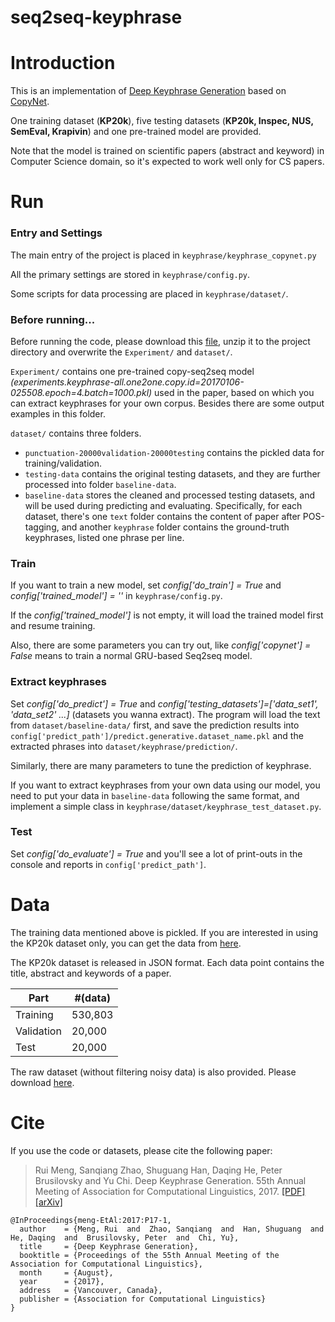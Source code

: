 # seq2seq-keyphrase


Introduction
==========
This is an implementation of [Deep Keyphrase Generation](http://memray.me/uploads/acl17-keyphrase-generation.pdf) based on [CopyNet](https://github.com/MultiPath/CopyNet).

One training dataset (**KP20k**), five testing datasets (**KP20k, Inspec, NUS, SemEval, Krapivin**) and one pre-trained model are provided. 

Note that the model is trained on scientific papers (abstract and keyword) in Computer Science domain, so it's expected to work well only for CS papers.

Run
==========

### Entry and Settings
The main entry of the project is placed in `keyphrase/keyphrase_copynet.py`

All the primary settings are stored in `keyphrase/config.py`. 

Some scripts for data processing are placed in `keyphrase/dataset/`. 

### Before running...
Before running the code, please download this [file](http://crystal.exp.sis.pitt.edu:8080/iris/data/experiment_dataset.zip), unzip it to the project directory and overwrite the `Experiment/` and `dataset/`. 

`Experiment/` contains one pre-trained copy-seq2seq model *(experiments.keyphrase-all.one2one.copy.id=20170106-025508.epoch=4.batch=1000.pkl)* used in the paper, based on which you can extract keyphrases for your own corpus.
Besides there are some output examples in this folder. 

`dataset/` contains three folders.
   * `punctuation-20000validation-20000testing` contains the pickled data for training/validation.
   * `testing-data` contains the original testing datasets, and they are further processed into folder `baseline-data`.
   * `baseline-data` stores the cleaned and processed testing datasets, and will be used during predicting and evaluating. Specifically, for each dataset, there's one `text` folder contains the content of paper after POS-tagging, and another `keyphrase` folder contains the ground-truth keyphrases, listed one phrase per line.

### Train
If you want to train a new model, set *config['do_train'] = True* and *config['trained_model'] = ''*  in `keyphrase/config.py`. 

If the *config['trained_model']* is not empty, it will load the trained model first and resume training. 

 Also, there are some parameters you can try out, like *config['copynet'] = False* means to train a normal GRU-based Seq2seq model.

### Extract keyphrases
Set *config['do_predict'] = True* and *config['testing_datasets']=['data_set1', 'data_set2' ...]* (datasets you wanna extract). The program will load the text from `dataset/baseline-data/` first, and save the prediction results into `config['predict_path']/predict.generative.dataset_name.pkl` and the extracted phrases into `dataset/keyphrase/prediction/`.

Similarly, there are many parameters to tune the prediction of keyphrase.

If you want to extract keyphrases from your own data using our model, you need to put your data in `baseline-data` following the same format, and implement a simple class in `keyphrase/dataset/keyphrase_test_dataset.py`.

### Test
Set *config['do_evaluate'] = True* and you'll see a lot of print-outs in the console and reports in `config['predict_path']`.


Data
==========
The training data mentioned above is pickled. If you are interested in using the KP20k dataset only, you can get the data from [here](http://crystal.exp.sis.pitt.edu:8080/iris/data/ke20k.zip). 

The KP20k dataset is released in JSON format. Each data point contains the title, abstract and keywords of a paper.

Part | #(data) 
--- | --- 
Training | 530,803 
Validation | 20,000
Test | 20,000

The raw dataset (without filtering noisy data) is also provided. Please download [here](http://crystal.exp.sis.pitt.edu:8080/iris/data/all_title_abstract_keyword_clean.json.zip). 

Cite
==========
If you use the code or datasets, please cite the following paper:

> Rui Meng, Sanqiang Zhao, Shuguang Han, Daqing He, Peter Brusilovsky and Yu Chi. Deep Keyphrase Generation. 55th Annual Meeting of Association for Computational Linguistics, 2017. [[PDF]](http://memray.me/uploads/acl17-keyphrase-generation.pdf) [[arXiv]](https://arxiv.org/abs/1704.06879)

```
@InProceedings{meng-EtAl:2017:P17-1,
  author    = {Meng, Rui  and  Zhao, Sanqiang  and  Han, Shuguang  and  He, Daqing  and  Brusilovsky, Peter  and  Chi, Yu},
  title     = {Deep Keyphrase Generation},
  booktitle = {Proceedings of the 55th Annual Meeting of the Association for Computational Linguistics},
  month     = {August},
  year      = {2017},
  address   = {Vancouver, Canada},
  publisher = {Association for Computational Linguistics}
}
